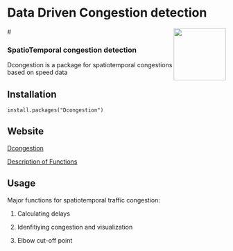 
# Data Driven Congestion detection
#<img src="inst/extdata/SAhexlogo.png" align="right" width="120"/>



### SpatioTemporal congestion detection

Dcongestion is a package for spatiotemporal congestions based on speed data
## Installation
`install.packages("Dcongestion")`

## Website

[Dcongestion](https://atousaz.github.io/Dcongestion/index.html)

[Description of Functions](https://atousaz.github.io/Dcongestion/articles/Description_functions.html)


## Usage
Major functions for spatiotemporal traffic congestion: 
1. Calculating delays

2. Idenfitiying congestion and visualization

3. Elbow cut-off point 

